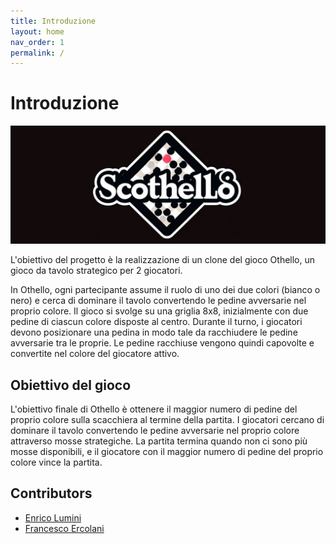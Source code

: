 ```yaml
---
title: Introduzione
layout: home
nav_order: 1
permalink: /
---
```


# Introduzione
![Logo](./docs/img/scothello-logo.png)

L'obiettivo del progetto è la realizzazione di un clone del gioco Othello, un gioco da tavolo strategico per 2 giocatori. 

In Othello, ogni partecipante assume il ruolo di uno dei due colori (bianco o nero) e cerca di dominare il tavolo convertendo le pedine avversarie nel proprio colore. 
Il gioco si svolge su una griglia 8x8, inizialmente con due pedine di ciascun colore disposte al centro. 
Durante il turno, i giocatori devono posizionare una pedina in modo tale da racchiudere le pedine avversarie tra le proprie. 
Le pedine racchiuse vengono quindi capovolte e convertite nel colore del giocatore attivo.

## Obiettivo del gioco

L'obiettivo finale di Othello è ottenere il maggior numero di pedine del proprio colore sulla scacchiera al termine della partita. I giocatori cercano di dominare il tavolo convertendo le pedine avversarie nel proprio colore attraverso mosse strategiche.
La partita termina quando non ci sono più mosse disponibili, e il giocatore con il maggior numero di pedine del proprio colore vince la partita.

## Contributors

- [Enrico Lumini](https://github.com/EnricoLumini)
- [Francesco Ercolani](https://github.com/erco99)